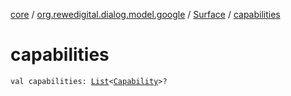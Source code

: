 [core](../../index.md) / [org.rewedigital.dialog.model.google](../index.md) / [Surface](index.md) / [capabilities](./capabilities.md)

# capabilities

`val capabilities: `[`List`](https://kotlinlang.org/api/latest/jvm/stdlib/kotlin.collections/-list/index.html)`<`[`Capability`](-capability/index.md)`>?`